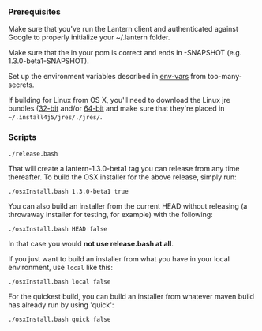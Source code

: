 ### Prerequisites

Make sure that you've run the Lantern client and authenticated against Google to properly initialize your ~/.lantern folder.

Make sure that the <version> in your pom is correct and ends in -SNAPSHOT (e.g. 1.3.0-beta1-SNAPSHOT).

Set up the environment variables described in [env-vars](https://github.com/getlantern/too-many-secrets/blob/master/build-installers/env-vars.txt) from too-many-secrets.

If building for Linux from OS X, you'll need to download the Linux jre bundles ([32-bit](https://s3.amazonaws.com/bundled-jres/linux-x86-jre.tar.gz ) and/or [64-bit](https://s3.amazonaws.com/bundled-jres/linux-amd64-jre.tar.gz) and make sure that they're placed in `~/.install4j5/jres/./jres/`.

### Scripts

```
./release.bash
```

That will create a lantern-1.3.0-beta1 tag you can release from any time thereafter. To build the OSX installer for the above release, simply run:

```
./osxInstall.bash 1.3.0-beta1 true
```

You can also build an installer from the current HEAD without releasing (a throwaway installer for testing, for example) with the following:

```
./osxInstall.bash HEAD false
```

In that case you would **not use release.bash at all**.

If you just want to build an installer from what you have in your local environment, use `local` like this:

```
./osxInstall.bash local false
```

For the quickest build, you can build an installer from whatever maven build has already run by using 'quick':

```
./osxInstall.bash quick false
```